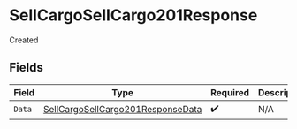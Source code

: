 # SellCargoSellCargo201Response

Created


## Fields

| Field                                                                                             | Type                                                                                              | Required                                                                                          | Description                                                                                       |
| ------------------------------------------------------------------------------------------------- | ------------------------------------------------------------------------------------------------- | ------------------------------------------------------------------------------------------------- | ------------------------------------------------------------------------------------------------- |
| `Data`                                                                                            | [SellCargoSellCargo201ResponseData](../../models/operations/sellcargosellcargo201responsedata.md) | :heavy_check_mark:                                                                                | N/A                                                                                               |